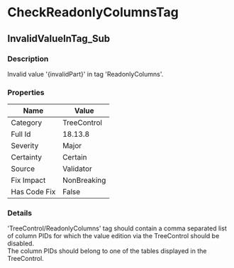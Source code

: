 ﻿---  
uid: Validator_18_13_8  
---

# CheckReadonlyColumnsTag

## InvalidValueInTag\_Sub

### Description

Invalid value '{invalidPart}' in tag 'ReadonlyColumns'.

### Properties

| Name         | Value       |
| ------------ | ----------- |
| Category     | TreeControl |
| Full Id      | 18.13.8     |
| Severity     | Major       |
| Certainty    | Certain     |
| Source       | Validator   |
| Fix Impact   | NonBreaking |
| Has Code Fix | False       |

### Details

'TreeControl\/ReadonlyColumns' tag should contain a comma separated list of column PIDs for which the value edition via the TreeControl should be disabled.  
The column PIDs should belong to one of the tables displayed in the TreeControl.
